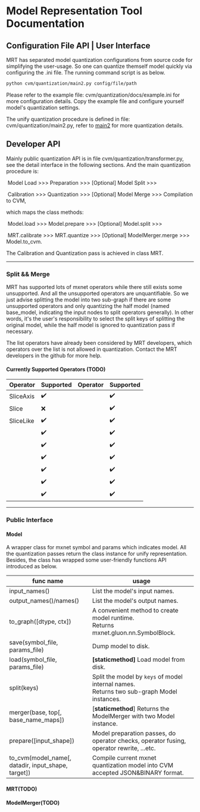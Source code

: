 # Model Representation Tool Documentation

## Configuration File API | User Interface

MRT has separated model quantization configurations from source code for simplifying the user-usage. So one can quantize themself model quickly via configuring the .ini file. The running command script is as below.

``` bash
python cvm/quantization/main2.py config/file/path
```

Please refer to the example file: cvm/quantization/docs/example.ini for more configuration details. Copy the example file and configure yourself model's quantization settings.

The unify quantization procedure is defined in file: cvm/quantization/main2.py, refer to [main2](https://github.com) for more quantization details.

## Developer API

Mainly public quantization API is in file cvm/quantization/transformer.py, see the detail interface in the following sections. And the main quantization procedure is: 

​	Model Load >>> Preparation >>> [Optional] Model Split >>>

​	Calibration >>> Quantization >>> [Optional] Model Merge >>> Compilation to CVM,

which maps the class methods: 

​	Model.load >>> Model.prepare >>> [Optional] Model.split >>> 

​	MRT.calibrate >>> MRT.quantize >>> [Optional] ModelMerger.merge >>> Model.to_cvm.

The Calibration and Quantization pass is achieved in class MRT.

---

### Split && Merge

MRT has supported lots of mxnet operators while there still exists some unsupported. And all the unsupported operators are unquantifiable. So we just advise splitting the model into two sub-graph if there are some unsupported operators and only quantizing the half model (named base_model, indicating the input nodes to split operators generally). In other words, it's the user's responsibility to select the split keys of splitting the original model, while the half model is ignored to quantization pass if necessary. 

The list operators have already been considered by MRT developers, which operators over the list is not allowed in quantization. Contact the MRT developers in the github for more help.

#### Currently Supported Operators (TODO)

| Operator  | Supported          | Operator | Supported          |
| --------- | ------------------ | -------- | ------------------ |
| SliceAxis | :heavy_check_mark: |          | :heavy_check_mark: |
| Slice     | :x:                |          | :heavy_check_mark: |
| SliceLike | :heavy_check_mark: |          | :heavy_check_mark: |
|           | :heavy_check_mark: |          | :heavy_check_mark: |
|           | :heavy_check_mark: |          | :heavy_check_mark: |
|           | :heavy_check_mark: |          | :heavy_check_mark: |
|           | :heavy_check_mark: |          | :heavy_check_mark: |
|           | :heavy_check_mark: |          | :heavy_check_mark: |
|           | :heavy_check_mark: |          | :heavy_check_mark: |



---

### Public Interface

#### Model

A wrapper class for mxnet symbol and params which indicates model. All the quantization passes return the class instance for unify representation. Besides, the class has wrapped some user-friendly functions API introduced as below.

| func name                                          | usage                                                        |
| -------------------------------------------------- | ------------------------------------------------------------ |
| input_names()                                      | List the model's input names.                                |
| output_names()/names()                             | List the model's output names.                               |
| to_graph([dtype, ctx])                             | A convenient method to create model runtime.<br />Returns mxnet.gluon.nn.SymbolBlock. |
| save(symbol_file, params_file)                     | Dump model to disk.                                          |
| load(symbol_file, params_file)                     | **[staticmethod]** Load model from disk.                     |
| split(keys)                                        | Split the model by `keys` of model internal names.<br />Returns two sub-graph Model instances. |
| merger(base, top[, base_name_maps])                | [**staticmethod**] Returns the ModelMerger with two Model instance. |
| prepare([input_shape])                             | Model preparation passes, do operator checks, operator fusing, operator rewrite, ...etc. |
| to_cvm(model_name[, datadir, input_shape, target]) | Compile current mxnet quantization model into CVM accepted JSON&BINARY format. |

#### MRT(TODO)

#### ModelMerger(TODO)







